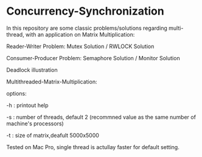 # Concurrency-Synchronization

In this repository are some classic problems/solutions regarding multi-thread, with an application on Matrix Multiplication:

Reader-Writer Problem: Mutex Solution / RWLOCK Solution

Consumer-Producer Problem:  Semaphore Solution / Monitor Solution

Deadlock illustration



Multithreaded-Matrix-Multiplication:

options:

-h : printout help

-s : number of threads, default 2 (recommned value as the same number of machine's processors)

-t : size of matrix,deafult 5000x5000

Tested on Mac Pro, single thread is actullay faster for default setting. 

